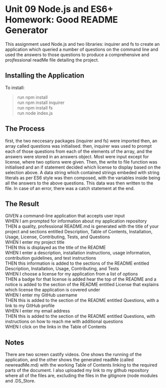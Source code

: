 
# Unit 09 Node.js and ES6+ Homework: Good README Generator

This assignment used Node.js and two libraries: inquirer and fs to create an application which queried a number of questions on the command line and used the answers to those questions to produce a comprehensive and projfessional readMe file detailing the project.



## Installing the Application
To install:
> run npm install\
> run npm install inquirer\
> run npm install fs\
> run node index.js

## The Process
first, the two neccesary packages (inquirer and fs) were imported
then, an array called questions was initialised.
then, inquirer was used to prompt each of those questions from each of the elements of the array, and the answers were stored in an answers object. Most were input except for license, where two options were given. Then, the write to file function was initialised and an if statement decided which license to display based on the selection above.
A data string which contained strings embeded with string literals as per ES6 style was then composed, with the variables inside being all the answers to the above questions. This data was then written to the file. In case of an error, there was a catch statement at the end. 



## The Result
GIVEN a command-line application that accepts user input\
WHEN I am prompted for information about my application repository\
THEN a quality, professional README.md is generated with the title of your project and sections entitled Description, Table of Contents, Installation, Usage, License, Contributing, Tests, and Questions\
WHEN I enter my project title\
THEN this is displayed as the title of the README\
WHEN I enter a description, installation instructions, usage information, contribution guidelines, and test instructions\
THEN this information is added to the sections of the README entitled Description, Installation, Usage, Contributing, and Tests\
WHEN I choose a license for my application from a list of options\
THEN a badge for that license is added hear the top of the README and a notice is added to the section of the README entitled License that explains which license the application is covered under\
WHEN I enter my GitHub username\
THEN this is added to the section of the README entitled Questions, with a link to my GitHub profile\
WHEN I enter my email address\
THEN this is added to the section of the README entitled Questions, with instructions on how to reach me with additional questions\
WHEN I click on the links in the Table of Contents


## Notes
There are two screen castify videos. One shows the running of the application, and the other shows the generated readMe (called newreadMe.md) with the working Table of Contents linking to the required parts of the document. I also uploaded my link to my github repository where all of the files are, excluding the files in the gitignore (node modules and .DS_Store.

